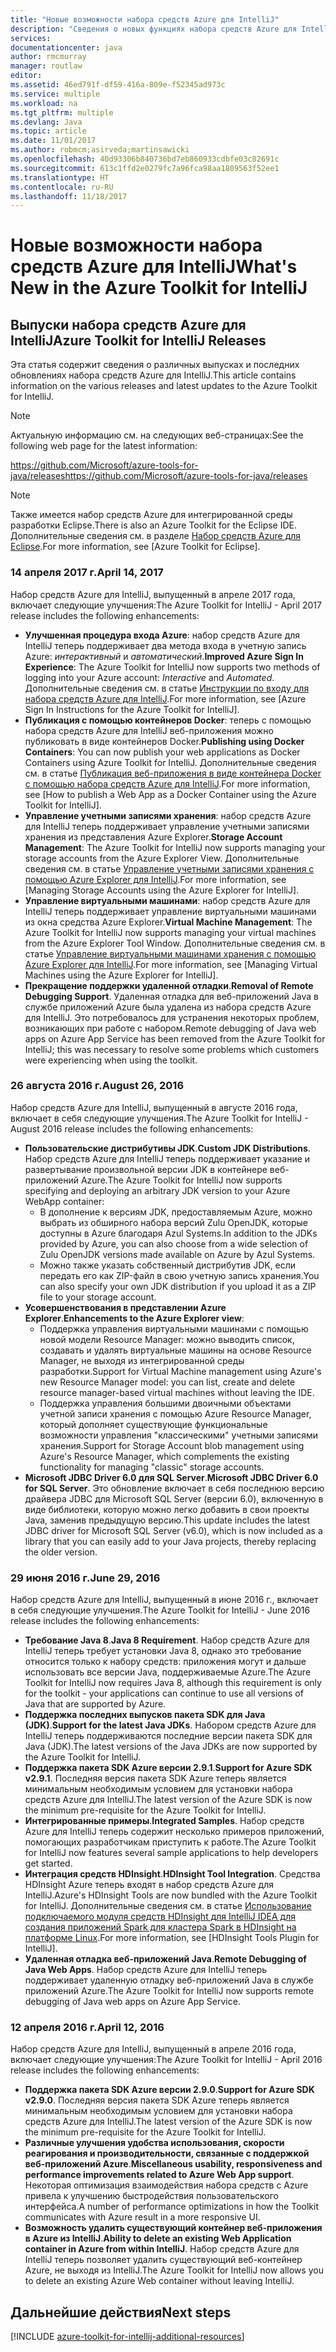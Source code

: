 ```yaml
---
title: "Новые возможности набора средств Azure для IntelliJ"
description: "Сведения о новых функциях набора средств Azure для IntelliJ."
services: 
documentationcenter: java
author: rmcmurray
manager: routlaw
editor: 
ms.assetid: 46ed791f-df59-416a-809e-f52345ad973c
ms.service: multiple
ms.workload: na
ms.tgt_pltfrm: multiple
ms.devlang: Java
ms.topic: article
ms.date: 11/01/2017
ms.author: robmcm;asirveda;martinsawicki
ms.openlocfilehash: 40d93306b840736bd7eb860933cdbfe03c82691c
ms.sourcegitcommit: 613c1ffd2e0279fc7a96fca98aa1809563f52ee1
ms.translationtype: HT
ms.contentlocale: ru-RU
ms.lasthandoff: 11/18/2017
---
```

# <a name="whats-new-in-the-azure-toolkit-for-intellij"></a><span data-ttu-id="8ee04-103">Новые возможности набора средств Azure для IntelliJ</span><span class="sxs-lookup"><span data-stu-id="8ee04-103">What's New in the Azure Toolkit for IntelliJ</span></span>

## <a name="azure-toolkit-for-intellij-releases"></a><span data-ttu-id="8ee04-104">Выпуски набора средств Azure для IntelliJ</span><span class="sxs-lookup"><span data-stu-id="8ee04-104">Azure Toolkit for IntelliJ Releases</span></span>
<span data-ttu-id="8ee04-105">Эта статья содержит сведения о различных выпусках и последних обновлениях набора средств Azure для IntelliJ.</span><span class="sxs-lookup"><span data-stu-id="8ee04-105">This article contains information on the various releases and latest updates to the Azure Toolkit for IntelliJ.</span></span>

> [!NOTE]
> <span data-ttu-id="8ee04-106">Актуальную информацию см. на следующих веб-страницах:</span><span class="sxs-lookup"><span data-stu-id="8ee04-106">See the following web page for the latest information:</span></span>
> 
> <span data-ttu-id="8ee04-107"><https://github.com/Microsoft/azure-tools-for-java/releases></span><span class="sxs-lookup"><span data-stu-id="8ee04-107"><https://github.com/Microsoft/azure-tools-for-java/releases></span></span>

> [!NOTE]
> <span data-ttu-id="8ee04-108">Также имеется набор средств Azure для интегрированной среды разработки Eclipse.</span><span class="sxs-lookup"><span data-stu-id="8ee04-108">There is also an Azure Toolkit for the Eclipse IDE.</span></span> <span data-ttu-id="8ee04-109">Дополнительные сведения см. в разделе [Набор средств Azure для Eclipse].</span><span class="sxs-lookup"><span data-stu-id="8ee04-109">For more information, see [Azure Toolkit for Eclipse].</span></span>
> 
> 

### <a name="april-14-2017"></a><span data-ttu-id="8ee04-110">14 апреля 2017 г.</span><span class="sxs-lookup"><span data-stu-id="8ee04-110">April 14, 2017</span></span>
<span data-ttu-id="8ee04-111">Набор средств Azure для IntelliJ, выпущенный в апреле 2017 года, включает следующие улучшения:</span><span class="sxs-lookup"><span data-stu-id="8ee04-111">The Azure Toolkit for IntelliJ - April 2017 release includes the following enhancements:</span></span>

* <span data-ttu-id="8ee04-112">**Улучшенная процедура входа Azure**: набор средств Azure для IntelliJ теперь поддерживает два метода входа в учетную запись Azure: *интерактивный* и *автоматический*.</span><span class="sxs-lookup"><span data-stu-id="8ee04-112">**Improved Azure Sign In Experience**: The Azure Toolkit for IntelliJ now supports two methods of logging into your Azure account: *Interactive* and *Automated*.</span></span> <span data-ttu-id="8ee04-113">Дополнительные сведения см. в статье [Инструкции по входу для набора средств Azure для IntelliJ].</span><span class="sxs-lookup"><span data-stu-id="8ee04-113">For more information, see [Azure Sign In Instructions for the Azure Toolkit for IntelliJ].</span></span>
* <span data-ttu-id="8ee04-114">**Публикация с помощью контейнеров Docker**: теперь с помощью набора средств Azure для IntelliJ веб-приложения можно публиковать в виде контейнеров Docker.</span><span class="sxs-lookup"><span data-stu-id="8ee04-114">**Publishing using Docker Containers**: You can now publish your web applications as Docker Containers using Azure Toolkit for IntelliJ.</span></span> <span data-ttu-id="8ee04-115">Дополнительные сведения см. в статье [Публикация веб-приложения в виде контейнера Docker с помощью набора средств Azure для IntelliJ].</span><span class="sxs-lookup"><span data-stu-id="8ee04-115">For more information, see [How to publish a Web App as a Docker Container using the Azure Toolkit for IntelliJ].</span></span>
* <span data-ttu-id="8ee04-116">**Управление учетными записями хранения**: набор средств Azure для IntelliJ теперь поддерживает управление учетными записями хранения из представления Azure Explorer.</span><span class="sxs-lookup"><span data-stu-id="8ee04-116">**Storage Account Management**: The Azure Toolkit for IntelliJ now supports managing your storage accounts from the Azure Explorer View.</span></span> <span data-ttu-id="8ee04-117">Дополнительные сведения см. в статье [Управление учетными записями хранения с помощью Azure Explorer для IntelliJ].</span><span class="sxs-lookup"><span data-stu-id="8ee04-117">For more information, see [Managing Storage Accounts using the Azure Explorer for IntelliJ].</span></span>
* <span data-ttu-id="8ee04-118">**Управление виртуальными машинами**: набор средств Azure для IntelliJ теперь поддерживает управление виртуальными машинами из окна средства Azure Explorer.</span><span class="sxs-lookup"><span data-stu-id="8ee04-118">**Virtual Machine Management**: The Azure Toolkit for IntelliJ now supports managing your virtual machines from the Azure Explorer Tool Window.</span></span> <span data-ttu-id="8ee04-119">Дополнительные сведения см. в статье [Управление виртуальными машинами хранения с помощью Azure Explorer для IntelliJ].</span><span class="sxs-lookup"><span data-stu-id="8ee04-119">For more information, see [Managing Virtual Machines using the Azure Explorer for IntelliJ].</span></span>
* <span data-ttu-id="8ee04-120">**Прекращение поддержки удаленной отладки**.</span><span class="sxs-lookup"><span data-stu-id="8ee04-120">**Removal of Remote Debugging Support**.</span></span> <span data-ttu-id="8ee04-121">Удаленная отладка для веб-приложений Java в службе приложений Azure была удалена из набора средств Azure для IntelliJ. Это потребовалось для устранения некоторых проблем, возникающих при работе с набором.</span><span class="sxs-lookup"><span data-stu-id="8ee04-121">Remote debugging of Java web apps on Azure App Service has been removed from the Azure Toolkit for IntelliJ; this was necessary to resolve some problems which customers were experiencing when using the toolkit.</span></span>

### <a name="august-26-2016"></a><span data-ttu-id="8ee04-122">26 августа 2016 г.</span><span class="sxs-lookup"><span data-stu-id="8ee04-122">August 26, 2016</span></span>
<span data-ttu-id="8ee04-123">Набор средств Azure для IntelliJ, выпущенный в августе 2016 года, включает в себя следующие улучшения.</span><span class="sxs-lookup"><span data-stu-id="8ee04-123">The Azure Toolkit for IntelliJ - August 2016 release includes the following enhancements:</span></span>

* <span data-ttu-id="8ee04-124">**Пользовательские дистрибутивы JDK**.</span><span class="sxs-lookup"><span data-stu-id="8ee04-124">**Custom JDK Distributions**.</span></span> <span data-ttu-id="8ee04-125">Набор средств Azure для IntelliJ теперь поддерживает указание и развертывание произвольной версии JDK в контейнере веб-приложений Azure.</span><span class="sxs-lookup"><span data-stu-id="8ee04-125">The Azure Toolkit for IntelliJ now supports specifying and deploying an arbitrary JDK version to your Azure WebApp container:</span></span>
  * <span data-ttu-id="8ee04-126">В дополнение к версиям JDK, предоставляемым Azure, можно выбрать из обширного набора версий Zulu OpenJDK, которые доступны в Azure благодаря Azul Systems.</span><span class="sxs-lookup"><span data-stu-id="8ee04-126">In addition to the JDKs provided by Azure, you can also choose from a wide selection of Zulu OpenJDK versions made available on Azure by Azul Systems.</span></span>
  * <span data-ttu-id="8ee04-127">Можно также указать собственный дистрибутив JDK, если передать его как ZIP-файл в свою учетную запись хранения.</span><span class="sxs-lookup"><span data-stu-id="8ee04-127">You can also specify your own JDK distribution if you upload it as a ZIP file to your storage account.</span></span>
* <span data-ttu-id="8ee04-128">**Усовершенствования в представлении Azure Explorer**.</span><span class="sxs-lookup"><span data-stu-id="8ee04-128">**Enhancements to the Azure Explorer view**:</span></span>
  * <span data-ttu-id="8ee04-129">Поддержка управления виртуальными машинами с помощью новой модели Resource Manager: можно выводить список, создавать и удалять виртуальные машины на основе Resource Manager, не выходя из интегрированной среды разработки.</span><span class="sxs-lookup"><span data-stu-id="8ee04-129">Support for Virtual Machine management using Azure's new Resource Manager model: you can list, create and delete resource manager-based virtual machines without leaving the IDE.</span></span>
  * <span data-ttu-id="8ee04-130">Поддержка управления большими двоичными объектами учетной записи хранения с помощью Azure Resource Manager, который дополняет существующие функциональные возможности управления "классическими" учетными записями хранения.</span><span class="sxs-lookup"><span data-stu-id="8ee04-130">Support for Storage Account blob management using Azure's Resource Manager, which complements the existing functionality for managing "classic" storage accounts.</span></span>
* <span data-ttu-id="8ee04-131">**Microsoft JDBC Driver 6.0 для SQL Server**.</span><span class="sxs-lookup"><span data-stu-id="8ee04-131">**Microsoft JDBC Driver 6.0 for SQL Server**.</span></span> <span data-ttu-id="8ee04-132">Это обновление включает в себя последнюю версию драйвера JDBC для Microsoft SQL Server (версии 6.0), включенную в виде библиотеки, которую можно легко добавить в свои проекты Java, заменив предыдущую версию.</span><span class="sxs-lookup"><span data-stu-id="8ee04-132">This update includes the latest JDBC driver for Microsoft SQL Server (v6.0), which is now included as a library that you can easily add to your Java projects, thereby replacing the older version.</span></span>

### <a name="june-29-2016"></a><span data-ttu-id="8ee04-133">29 июня 2016 г.</span><span class="sxs-lookup"><span data-stu-id="8ee04-133">June 29, 2016</span></span>
<span data-ttu-id="8ee04-134">Набор средств Azure для IntelliJ, выпущенный в июне 2016 г., включает в себя следующие улучшения.</span><span class="sxs-lookup"><span data-stu-id="8ee04-134">The Azure Toolkit for IntelliJ - June 2016 release includes the following enhancements:</span></span>

* <span data-ttu-id="8ee04-135">**Требование Java 8**.</span><span class="sxs-lookup"><span data-stu-id="8ee04-135">**Java 8 Requirement**.</span></span> <span data-ttu-id="8ee04-136">Набор средств Azure для IntelliJ теперь требует установки Java 8, однако это требование относится только к набору средств: приложения могут и дальше использовать все версии Java, поддерживаемые Azure.</span><span class="sxs-lookup"><span data-stu-id="8ee04-136">The Azure Toolkit for IntelliJ now requires Java 8, although this requirement is only for the toolkit - your applications can continue to use all versions of Java that are supported by Azure.</span></span>
* <span data-ttu-id="8ee04-137">**Поддержка последних выпусков пакета SDK для Java (JDK)**.</span><span class="sxs-lookup"><span data-stu-id="8ee04-137">**Support for the latest Java JDKs**.</span></span> <span data-ttu-id="8ee04-138">Набором средств Azure для IntelliJ теперь поддерживаются последние версии пакета SDK для Java (JDK).</span><span class="sxs-lookup"><span data-stu-id="8ee04-138">The latest versions of the Java JDKs are now supported by the Azure Toolkit for IntelliJ.</span></span>
* <span data-ttu-id="8ee04-139">**Поддержка пакета SDK Azure версии 2.9.1**.</span><span class="sxs-lookup"><span data-stu-id="8ee04-139">**Support for Azure SDK v2.9.1**.</span></span> <span data-ttu-id="8ee04-140">Последняя версия пакета SDK Azure теперь является минимальным необходимым условием для установки набора средств Azure для IntelliJ.</span><span class="sxs-lookup"><span data-stu-id="8ee04-140">The latest version of the Azure SDK is now the minimum pre-requisite for the Azure Toolkit for IntelliJ.</span></span>
* <span data-ttu-id="8ee04-141">**Интегрированные примеры**.</span><span class="sxs-lookup"><span data-stu-id="8ee04-141">**Integrated Samples**.</span></span> <span data-ttu-id="8ee04-142">Набор средств Azure для IntelliJ теперь содержит несколько примеров приложений, помогающих разработчикам приступить к работе.</span><span class="sxs-lookup"><span data-stu-id="8ee04-142">The Azure Toolkit for IntelliJ now features several sample applications to help developers get started.</span></span>
* <span data-ttu-id="8ee04-143">**Интеграция средств HDInsight**.</span><span class="sxs-lookup"><span data-stu-id="8ee04-143">**HDInsight Tool Integration**.</span></span> <span data-ttu-id="8ee04-144">Средства HDInsight Azure теперь входят в набор средств Azure для IntelliJ.</span><span class="sxs-lookup"><span data-stu-id="8ee04-144">Azure's HDInsight Tools are now bundled with the Azure Toolkit for IntelliJ.</span></span> <span data-ttu-id="8ee04-145">Дополнительные сведения см. в статье [Использование подключаемого модуля средств HDInsight для IntelliJ IDEA для создания приложений Spark для кластера Spark в HDInsight на платформе Linux].</span><span class="sxs-lookup"><span data-stu-id="8ee04-145">For more information, see [HDInsight Tools Plugin for IntelliJ].</span></span>
* <span data-ttu-id="8ee04-146">**Удаленная отладка веб-приложений Java**.</span><span class="sxs-lookup"><span data-stu-id="8ee04-146">**Remote Debugging of Java Web Apps**.</span></span> <span data-ttu-id="8ee04-147">Набор средств Azure для IntelliJ теперь поддерживает удаленную отладку веб-приложений Java в службе приложений Azure.</span><span class="sxs-lookup"><span data-stu-id="8ee04-147">The Azure Toolkit for IntelliJ now supports remote debugging of Java web apps on Azure App Service.</span></span>

### <a name="april-12-2016"></a><span data-ttu-id="8ee04-148">12 апреля 2016 г.</span><span class="sxs-lookup"><span data-stu-id="8ee04-148">April 12, 2016</span></span>
<span data-ttu-id="8ee04-149">Набор средств Azure для IntelliJ, выпущенный в апреле 2016 года, включает следующие улучшения:</span><span class="sxs-lookup"><span data-stu-id="8ee04-149">The Azure Toolkit for IntelliJ - April 2016 release includes the following enhancements:</span></span>

* <span data-ttu-id="8ee04-150">**Поддержка пакета SDK Azure версии 2.9.0**.</span><span class="sxs-lookup"><span data-stu-id="8ee04-150">**Support for Azure SDK v2.9.0**.</span></span> <span data-ttu-id="8ee04-151">Последняя версия пакета SDK Azure теперь является минимальным необходимым условием для установки набора средств Azure для IntelliJ.</span><span class="sxs-lookup"><span data-stu-id="8ee04-151">The latest version of the Azure SDK is now the minimum pre-requisite for the Azure Toolkit for IntelliJ.</span></span>
* <span data-ttu-id="8ee04-152">**Различные улучшения удобства использования, скорости реагирования и производительности, связанные с поддержкой веб-приложений Azure**.</span><span class="sxs-lookup"><span data-stu-id="8ee04-152">**Miscellaneous usability, responsiveness and performance improvements related to Azure Web App support**.</span></span> <span data-ttu-id="8ee04-153">Некоторая оптимизация взаимодействия набора средств с Azure привела к улучшению быстродействия пользовательского интерфейса.</span><span class="sxs-lookup"><span data-stu-id="8ee04-153">A number of performance optimizations in how the Toolkit communicates with Azure result in a more responsive UI.</span></span>
* <span data-ttu-id="8ee04-154">**Возможность удалить существующий контейнер веб-приложения в Azure из IntelliJ**.</span><span class="sxs-lookup"><span data-stu-id="8ee04-154">**Ability to delete an existing Web Application container in Azure from within IntelliJ**.</span></span> <span data-ttu-id="8ee04-155">Набор средств Azure для IntelliJ теперь позволяет удалить существующий веб-контейнер Azure, не выходя из IntelliJ.</span><span class="sxs-lookup"><span data-stu-id="8ee04-155">The Azure Toolkit for IntelliJ now allows you to delete an existing Azure Web container without leaving IntelliJ.</span></span>

## <a name="next-steps"></a><span data-ttu-id="8ee04-156">Дальнейшие действия</span><span class="sxs-lookup"><span data-stu-id="8ee04-156">Next steps</span></span>

[!INCLUDE [azure-toolkit-for-intellij-additional-resources](../includes/azure-toolkit-for-intellij-additional-resources.md)]

<!-- URL List -->

[Набор средств Azure для Eclipse]: ../eclipse/azure-toolkit-for-eclipse.md

[Инструкции по входу для набора средств Azure для IntelliJ]: ./azure-toolkit-for-intellij-sign-in-instructions.md
[Публикация веб-приложения в виде контейнера Docker с помощью набора средств Azure для IntelliJ]: ./azure-toolkit-for-intellij-publish-as-docker-container.md
[Управление учетными записями хранения с помощью Azure Explorer для IntelliJ]: ./azure-toolkit-for-intellij-managing-storage-accounts-using-azure-explorer.md
[Управление виртуальными машинами хранения с помощью Azure Explorer для IntelliJ]: ./azure-toolkit-for-intellij-managing-virtual-machines-using-azure-explorer.md

[Azure Java Developer Center]: https://docs.microsoft.com/java/azure

[Использование подключаемого модуля средств HDInsight для IntelliJ IDEA для создания приложений Spark для кластера Spark в HDInsight на платформе Linux]: /azure/hdinsight/hdinsight-apache-spark-intellij-tool-plugin
